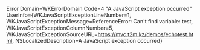 Error Domain=WKErrorDomain Code=4 "A JavaScript exception occurred" UserInfo={WKJavaScriptExceptionLineNumber=1, WKJavaScriptExceptionMessage=ReferenceError: Can't find variable: test, WKJavaScriptExceptionColumnNumber=5, WKJavaScriptExceptionSourceURL=https://mvc.t2m.kz/demos/echotest.html, NSLocalizedDescription=A JavaScript exception occurred}
